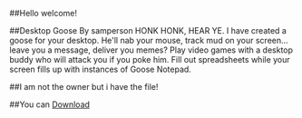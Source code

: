 ##Hello welcome!

##Desktop Goose
By samperson
HONK HONK, HEAR YE. I have created a goose for your desktop.
He'll nab your mouse, track mud on your screen... leave you a message, deliver you memes?
Play video games with a desktop buddy who will attack you if you poke him.
Fill out spreadsheets while your screen fills up with instances of Goose Notepad.

##I am not the owner but i have the file!

##You can [Download](https://github.com/omix122/desktopgoose.github.io/releases/tag/4.0)
